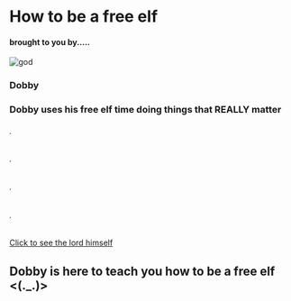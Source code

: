 # How to be a free elf

#### brought to you by.....

![god](https://encrypted-tbn0.gstatic.com/images?q=tbn:ANd9GcT-HcOuufSJAKcXDdUYJq3Ns0q07pXNMnDsiA&s)

### Dobby 


### Dobby uses his free elf time doing things that REALLY matter

###### .
###### .
###### .
###### .

[Click to see the lord himself](https://rubytuesday16.github.io/dobby.html)




## Dobby is here to teach you how to be a free elf <(._.)>







